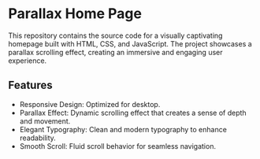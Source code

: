 # Parallax Home Page 

This repository contains the source code for a visually captivating homepage built with HTML, CSS, and JavaScript. The project showcases a parallax scrolling effect, creating an immersive and engaging user experience.

## Features

- Responsive Design: Optimized for desktop.
- Parallax Effect: Dynamic scrolling effect that creates a sense of depth and movement.
- Elegant Typography: Clean and modern typography to enhance readability.
- Smooth Scroll: Fluid scroll behavior for seamless navigation.

